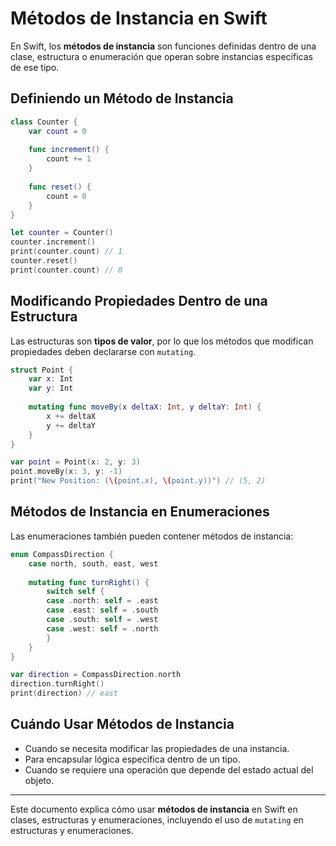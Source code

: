 # Métodos de Instancia en Swift

En Swift, los **métodos de instancia** son funciones definidas dentro de una clase, estructura o enumeración que operan sobre instancias específicas de ese tipo.

## Definiendo un Método de Instancia

```swift
class Counter {
    var count = 0
    
    func increment() {
        count += 1
    }
    
    func reset() {
        count = 0
    }
}

let counter = Counter()
counter.increment()
print(counter.count) // 1
counter.reset()
print(counter.count) // 0
```

## Modificando Propiedades Dentro de una Estructura

Las estructuras son **tipos de valor**, por lo que los métodos que modifican propiedades deben declararse con `mutating`.

```swift
struct Point {
    var x: Int
    var y: Int
    
    mutating func moveBy(x deltaX: Int, y deltaY: Int) {
        x += deltaX
        y += deltaY
    }
}

var point = Point(x: 2, y: 3)
point.moveBy(x: 3, y: -1)
print("New Position: (\(point.x), \(point.y))") // (5, 2)
```

## Métodos de Instancia en Enumeraciones

Las enumeraciones también pueden contener métodos de instancia:

```swift
enum CompassDirection {
    case north, south, east, west
    
    mutating func turnRight() {
        switch self {
        case .north: self = .east
        case .east: self = .south
        case .south: self = .west
        case .west: self = .north
        }
    }
}

var direction = CompassDirection.north
direction.turnRight()
print(direction) // east
```

## Cuándo Usar Métodos de Instancia

- Cuando se necesita modificar las propiedades de una instancia.
- Para encapsular lógica específica dentro de un tipo.
- Cuando se requiere una operación que depende del estado actual del objeto.

---

Este documento explica cómo usar **métodos de instancia** en Swift en clases, estructuras y enumeraciones, incluyendo el uso de `mutating` en estructuras y enumeraciones.